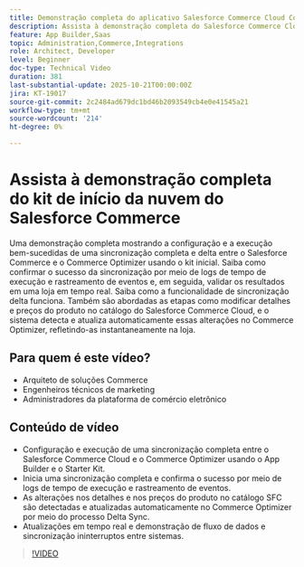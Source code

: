 ```yaml
---
title: Demonstração completa do aplicativo Salesforce Commerce Cloud Connector
description: Assista à demonstração completa do Salesforce Commerce Cloud com o Adobe Commerce Optimizer.
feature: App Builder,Saas
topic: Administration,Commerce,Integrations
role: Architect, Developer
level: Beginner
doc-type: Technical Video
duration: 381
last-substantial-update: 2025-10-21T00:00:00Z
jira: KT-19017
source-git-commit: 2c2484ad679dc1bd46b2093549cb4e0e41545a21
workflow-type: tm+mt
source-wordcount: '214'
ht-degree: 0%

---
```



# Assista à demonstração completa do kit de início da nuvem do Salesforce Commerce

Uma demonstração completa mostrando a configuração e a execução bem-sucedidas de uma sincronização completa e delta entre o Salesforce Commerce e o Commerce Optimizer usando o kit inicial. Saiba como confirmar o sucesso da sincronização por meio de logs de tempo de execução e rastreamento de eventos e, em seguida, validar os resultados em uma loja em tempo real. Saiba como a funcionalidade de sincronização delta funciona. Também são abordadas as etapas como modificar detalhes e preços do produto no catálogo do Salesforce Commerce Cloud, e o sistema detecta e atualiza automaticamente essas alterações no Commerce Optimizer, refletindo-as instantaneamente na loja.

## Para quem é este vídeo?

* Arquiteto de soluções Commerce
* Engenheiros técnicos de marketing
* Administradores da plataforma de comércio eletrônico

## Conteúdo de vídeo

* Configuração e execução de uma sincronização completa entre o Salesforce Commerce Cloud e o Commerce Optimizer usando o App Builder e o Starter Kit.
* Inicia uma sincronização completa e confirma o sucesso por meio de logs de tempo de execução e rastreamento de eventos.
* As alterações nos detalhes e nos preços do produto no catálogo SFC são detectadas e atualizadas automaticamente no Commerce Optimizer por meio do processo Delta Sync.
* Atualizações em tempo real e demonstração de fluxo de dados e sincronização ininterruptos entre sistemas.

>[!VIDEO](https://video.tv.adobe.com/v/3476082?learn=on)
